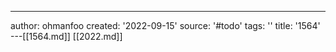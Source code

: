 ---
author: ohmanfoo
created: '2022-09-15'
source: '#todo'
tags: ''
title: '1564'
---[[1564.md]]
[[2022.md]]
